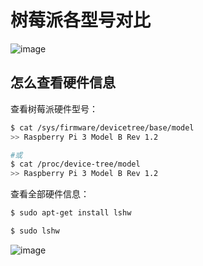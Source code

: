 # 树莓派各型号对比

![image](https://user-images.githubusercontent.com/14041622/45686373-c29ad300-bb7e-11e8-96fd-46043aec04c2.png)

## 怎么查看硬件信息

查看树莓派硬件型号：
```sh
$ cat /sys/firmware/devicetree/base/model
>> Raspberry Pi 3 Model B Rev 1.2

#或
$ cat /proc/device-tree/model
>> Raspberry Pi 3 Model B Rev 1.2
```

查看全部硬件信息：
```sh
$ sudo apt-get install lshw

$ sudo lshw
```
![image](https://user-images.githubusercontent.com/14041622/45688695-a4d06c80-bb84-11e8-9bda-9b4830f6d36c.png)


